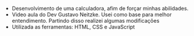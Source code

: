 - Desenvolvimento de uma calculadora, afim de forçar minhas abilidades.
- Video aula do Dev Gustavo Neitzke. Usei como base para melhor entendimento. Partindo disso realizei algumas modificações
- Utilizada as ferramentas: HTML, CSS e JavaScript